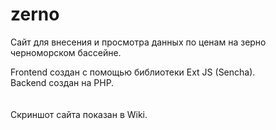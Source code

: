 # zerno
Сайт для внесения и просмотра данных по ценам на зерно черноморском бассейне.

Frontend создан с помощью библиотеки Ext JS (Sencha).
<br>
Backend создан на PHP.
<br><br><br>
Скриншот сайта показан в Wiki.
